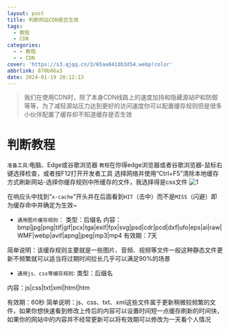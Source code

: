 ```yaml
---
layout: post
title: 判断网站CDN是否生效
tags:
  - 教程
  - CDN
categories:
  - - 教程
  - - CDN
cover: 'https://s3.qjqq.cn/3/65aa841db3d54.webp!color'
abbrlink: 870b86a3
date: 2024-01-19 20:12:13
---
```

> 我们在使用CDN时，除了本身CDN线路上的速度加持和隐藏源站IP和防御等等，为了减轻源站压力达到更好的访问速度你可以配置缓存规则但是很多小伙伴配置了缓存却不知道缓存是否生效

 # **判断教程**
```准备工具```:电脑、Edge或谷歌浏览器
```教程```在你得edge浏览器或者谷歌浏览器-鼠标右键选择检查，或者按F12打开开发者工具
选择网络并使用“Ctrl+F5”清除本地缓存方式刷新网站-选择你缓存规则中所缓存的文件，我选择得是css文件
![1](https://s3.qjqq.cn/3/65abc28f4bb35.webp!color)

在响应头中找到“```x-cache```”开头并在后面看到```HIT```（击中）而不是```MISS```（闪避）即为缓存命中并确定为生效~

- ```通用图片缓存规则```：
类型：后缀名
内容：bmp|jpg|png|tif|gif|pcx|tga|exif|fpx|svg|psd|cdr|pcd|dxf|ufo|eps|ai|raw|WMF|webp|avif|apng|jpeg|mp3|mp4
有效期：7天

简单说明：该缓存规则主要就是一些图片、音频、视频等文件一般这种静态文件更新不频繁就可以适当将过期时间拉长几乎可以满足90%的场景

- ```通用js、css等缓存规则```:
类型：后缀名

内容：js|css|txt|xml|html|htm

有效期：60秒
简单说明：js、css、txt、xml这些文件属于更新稍微较频繁的文件，如果你想快速看到修改上传后的内容可以设置时间短一点缓存刷新的时间快，如果你的网站中的内容并不经常更新可以将有效期可以修改为一天看个人情况
